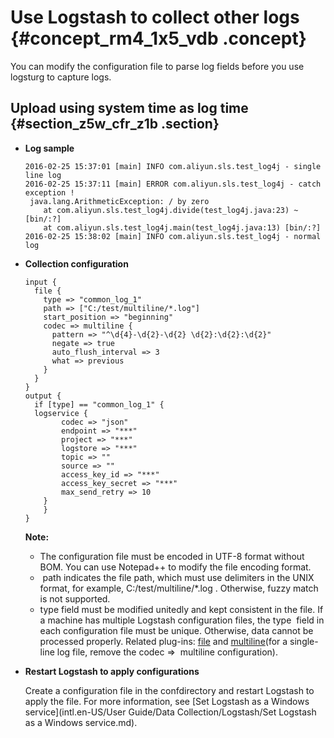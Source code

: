 # Use Logstash to collect other logs {#concept_rm4_1x5_vdb .concept}

You can modify the configuration file to parse log fields before you use logsturg to capture logs.

## Upload using system time as log time {#section_z5w_cfr_z1b .section}

-   **Log sample**

    ```
    2016-02-25 15:37:01 [main] INFO com.aliyun.sls.test_log4j - single line log
    2016-02-25 15:37:11 [main] ERROR com.aliyun.sls.test_log4j - catch exception !
     java.lang.ArithmeticException: / by zero
        at com.aliyun.sls.test_log4j.divide(test_log4j.java:23) ~[bin/:?]
        at com.aliyun.sls.test_log4j.main(test_log4j.java:13) [bin/:?]
    2016-02-25 15:38:02 [main] INFO com.aliyun.sls.test_log4j - normal log
    ```

-   **Collection configuration**

    ```
    input {
      file {
        type => "common_log_1"
        path => ["C:/test/multiline/*.log"]
        start_position => "beginning"
        codec => multiline {
          pattern => "^\d{4}-\d{2}-\d{2} \d{2}:\d{2}:\d{2}"
          negate => true
          auto_flush_interval => 3
          what => previous
        }
      }
    }
    output {
      if [type] == "common_log_1" {
      logservice {
            codec => "json"
            endpoint => "***"
            project => "***"
            logstore => "***"
            topic => ""
            source => ""
            access_key_id => "***"
            access_key_secret => "***"
            max_send_retry => 10
        }
        }
    }
    ```

    **Note:** 

    -   The configuration file must be encoded in UTF-8 format without BOM. You can use Notepad++ to modify the file encoding format. 
    -    path indicates the file path, which must use delimiters in the UNIX  format, for example, C:/test/multiline/\*.log . Otherwise, fuzzy match is not supported.
    -   type field must be modified unitedly and kept consistent in the file. If a machine has multiple Logstash configuration files, the type  field in each configuration file must be unique. Otherwise, data cannot be processed properly.
    Related plug-ins: [file](https://www.elastic.co/guide/en/logstash/current/plugins-inputs-file.html) and [multiline](https://www.elastic.co/guide/en/logstash/current/plugins-filters-multiline.html)\(for a single-line log file, remove the codec =\>  multiline configuration\).

-   **Restart Logstash to apply configurations**

    Create a configuration file in the confdirectory and restart Logstash to apply the file. For more information, see [Set Logstash as a Windows service](intl.en-US/User Guide/Data Collection/Logstash/Set Logstash as a Windows service.md).


